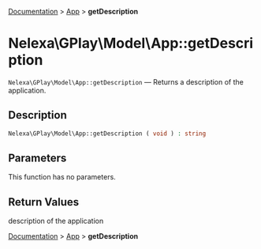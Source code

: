 [Documentation](../../README.md) > [App](README.md) > **getDescription**

# Nelexa\GPlay\Model\App::getDescription
`Nelexa\GPlay\Model\App::getDescription` — Returns a description of the application.

## Description
```php
Nelexa\GPlay\Model\App::getDescription ( void ) : string
```

## Parameters
This function has no parameters.

## Return Values
description of the application

[Documentation](../../README.md) > [App](README.md) > **getDescription**
